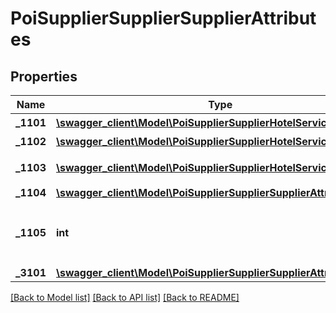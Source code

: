 # PoiSupplierSupplierSupplierAttributes

## Properties
Name | Type | Description | Notes
------------ | ------------- | ------------- | -------------
**_1101** | [**\swagger_client\Model\PoiSupplierSupplierHotelServiceFacility[]**](PoiSupplierSupplierHotelServiceFacility.md) | 酒店服务 | [optional] 
**_1102** | [**\swagger_client\Model\PoiSupplierSupplierHotelServiceFacility[]**](PoiSupplierSupplierHotelServiceFacility.md) | 酒店设施 | [optional] 
**_1103** | [**\swagger_client\Model\PoiSupplierSupplierHotelServiceFacility[]**](PoiSupplierSupplierHotelServiceFacility.md) | 酒店特色项目 | [optional] 
**_1104** | [**\swagger_client\Model\PoiSupplierSupplierSupplierAttributes1104**](PoiSupplierSupplierSupplierAttributes1104.md) |  | [optional] 
**_1105** | **int** | 下单模板。1 - 国内模板, 2 - 海外模板 | [optional] 
**_3101** | [**\swagger_client\Model\PoiSupplierSupplierSupplierAttributes3101**](PoiSupplierSupplierSupplierAttributes3101.md) |  | [optional] 

[[Back to Model list]](../README.md#documentation-for-models) [[Back to API list]](../README.md#documentation-for-api-endpoints) [[Back to README]](../README.md)

